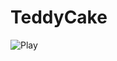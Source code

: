 # TeddyCake
 ![Play]([https://nikiprogramm.github.io/TeddyCakeWebGL/](https://github.com/NikiProgramm/TeddyCakeWebGL/blob/main/Build/Start.png?raw=true))
